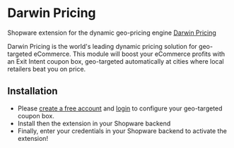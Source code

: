 # Darwin Pricing
Shopware extension for the dynamic geo-pricing engine [Darwin Pricing](https://www.darwinpricing.com)

Darwin Pricing is the world's leading dynamic pricing solution for geo-targeted eCommerce.
This module will boost your eCommerce profits with an Exit Intent coupon box, geo-targeted automatically at cities where local retailers beat you on price.

## Installation
- Please [create a free account](https://admin.darwinpricing.com/sign-up) and [login](https://admin.darwinpricing.com/sign-in) to configure your geo-targeted coupon box.
- Install then the extension in your Shopware backend
- Finally, enter your credentials in your Shopware backend to activate the extension!
